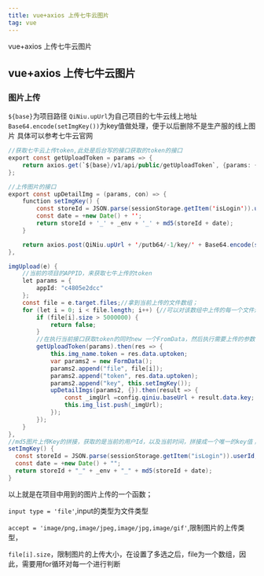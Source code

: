 ```yaml
---
title: vue+axios 上传七牛云图片
tag: vue
---
```

vue+axios 上传七牛云图片

## vue+axios 上传七牛云图片
### 图片上传

`${base}`为项目路径
`QiNiu.upUrl`为自己项目的七牛云线上地址
`Base64.encode(setImgKey())`为key值做处理，便于以后删除不是生产服的线上图片
具体可以参考七牛云官网
``` java
//获取七牛云上传token,此处是后台写的接口获取的token的接口
export const getUploadToken = params => {
    return axios.get(`${base}/v1/api/public/getUploadToken`, {params: {...params}}, config);
};

//上传图片的接口
export const upDetailImg = (params, con) => {
    function setImgKey() {
        const storeId = JSON.parse(sessionStorage.getItem('isLogin')).userId;
        const date = +new Date() + '';
        return storeId + '_' + _env + '_' + md5(storeId + date);
    }

    return axios.post(QiNiu.upUrl + '/putb64/-1/key/' + Base64.encode(setImgKey()) + '/', params, con)
},

imgUpload(e) {
    //当前的项目的APPID，来获取七牛上传的token
    let params = {
        appId: "c4805e2dcc"
    };
    const file = e.target.files;//拿到当前上传的文件数组；
    for (let i = 0; i < file.length; i++) {//可以对该数组中上传的每一个文件进行文件的大小判断进而做限制
        if (file[i].size > 5000000) {
            return false;
        }
        //在执行当前接口获取token的同时new 一个FromData，然后执行需要上传的参数，从而将图片上传；
        getUploadToken(params).then(res => {
            this.img_name.token = res.data.uptoken;
            var params2 = new FormData();
            params2.append("file", file[i]);
            params2.append("token", res.data.uptoken);
            params2.append("key", this.setImgKey());
            upDetailImgs(params2, {}).then(result => {
                const _imgUrl =config.qiniu.baseUrl + result.data.key;
                this.img_list.push(_imgUrl);
            });
        });
    }
},
//md5图片上传Key的拼接，获取的是当前的用户Id，以及当前时间，拼接成一个唯一的key值；在以后自己的获取中，如果没有做这个七牛也会随机的生成key，不必拼接；
setImgKey() {
  const storeId = JSON.parse(sessionStorage.getItem("isLogin")).userId;
  const date = +new Date() + "";
  return storeId + "_" + _env + "_" + md5(storeId + date);
}
```
以上就是在项目中用到的图片上传的一个函数；


`input type = 'file'`,input的类型为文件类型

`accept = 'image/png,image/jpeg,image/jpg,image/gif'`,限制图片的上传类型，

`file[i].size`，限制图片的上传大小，在设置了多选之后，file为一个数组，因此，需要用for循环对每一个进行判断
